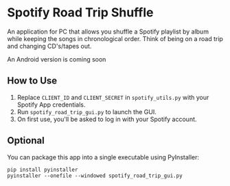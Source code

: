 # Spotify Road Trip Shuffle
An application for PC that allows you shuffle a Spotify playlist by album while keeping the songs in chronological order. Think of being on a road trip and changing CD's/tapes out.

An Android version is coming soon

## How to Use

1. Replace `CLIENT_ID` and `CLIENT_SECRET` in `spotify_utils.py` with your Spotify App credentials.
2. Run `spotify_road_trip_gui.py` to launch the GUI.
3. On first use, you'll be asked to log in with your Spotify account.

## Optional

You can package this app into a single executable using PyInstaller:

```
pip install pyinstaller
pyinstaller --onefile --windowed spotify_road_trip_gui.py
```
